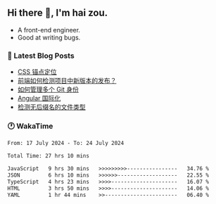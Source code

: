## Hi there 👋, I'm hai zou.

- A front-end engineer.
- Good at writing bugs.

### 📖 Latest Blog Posts
<!-- BLOG-POST-LIST:START -->
- [CSS 锚点定位](https://blog.izou.top/css/anchor-position/)
- [前端如何检测项目中新版本的发布？](https://blog.izou.top/angular/version-update/)
- [如何管理多个 Git 身份](https://blog.izou.top/git/multi-git-identity/)
- [Angular 国际化](https://blog.izou.top/angular/i18n/)
- [检测无后缀名的文件类型](https://blog.izou.top/js/filetype-check/)
<!-- BLOG-POST-LIST:END -->

### 🕐 WakaTime
<!--START_SECTION:waka-->

```txt
From: 17 July 2024 - To: 24 July 2024

Total Time: 27 hrs 10 mins

JavaScript   9 hrs 30 mins   >>>>>>>>>----------------   34.76 %
JSON         6 hrs 10 mins   >>>>>>-------------------   22.55 %
TypeScript   4 hrs 23 mins   >>>>---------------------   16.07 %
HTML         3 hrs 50 mins   >>>>---------------------   14.06 %
YAML         1 hr 44 mins    >>-----------------------   06.40 %
```

<!--END_SECTION:waka-->
